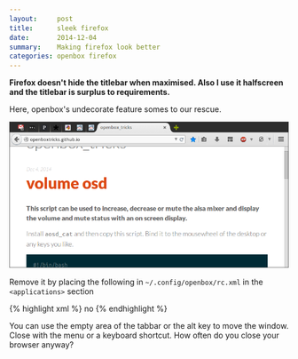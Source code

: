 ```yaml
---
layout:     post
title:      sleek firefox
date:       2014-12-04
summary:    Making firefox look better
categories: openbox firefox
---
```


__Firefox doesn't hide the titlebar when maximised.  Also I use it 
halfscreen and the titlebar is surplus to requirements.__

Here, openbox's undecorate feature somes to our rescue.

![firefox!](/images/screenshot--091214--16-25-21.png)

Remove it by placing the following in `~/.config/openbox/rc.xml` in 
the `<applications>` section

{% highlight xml %}
<application name="Navigator">
    <decor>no</decor>
</application>
{% endhighlight %}    

You can use the empty area of the tabbar or the alt key to move the 
window.  Close with the menu or a keyboard shortcut.  How often do 
you close your browser anyway?
